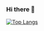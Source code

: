 ### Hi there 👋

[![Top Langs](https://github-readme-stats.vercel.app/api/top-langs/?username=just6chill)](https://github.com/just6chill/github-readme-stats)


